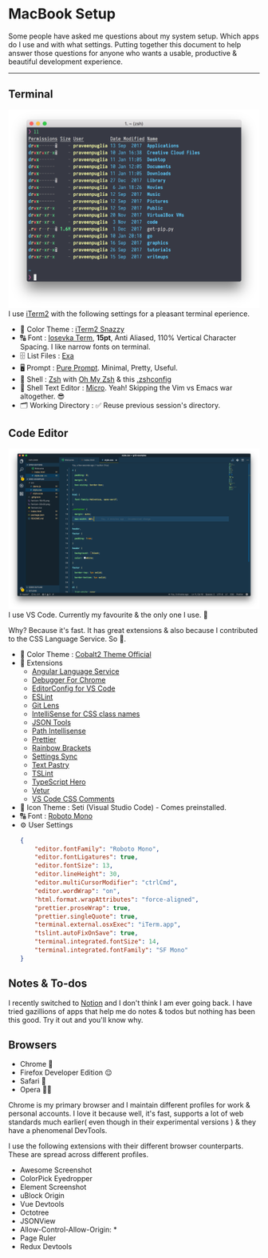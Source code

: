 # MacBook Setup
Some people have asked me questions about my system setup. Which apps do I use and with what settings. Putting together this document to help answer those questions for anyone who wants a usable, productive & beautiful development experience. 

---

## Terminal
![Terminal Setup](./images/terminal.png)
I use [iTerm2](https://www.iterm2.com/) with the following settings for a pleasant terminal eperience.

- 🎨 Color Theme : [iTerm2 Snazzy](https://github.com/sindresorhus/iterm2-snazzy)
- 🔠 Font : [Iosevka Term](https://be5invis.github.io/Iosevka/), **15pt**, Anti Aliased, 110% Vertical Character Spacing. I like narrow fonts on terminal.
- 🗄 List Files : [Exa](https://github.com/ogham/exa)
- 🖥 Prompt : [Pure Prompt](https://github.com/sindresorhus/pure). Minimal, Pretty, Useful.
- 🐚 Shell : [Zsh](http://www.zsh.org/) with [Oh My Zsh](https://github.com/robbyrussell/oh-my-zsh) & this [.zshconfig](https://github.com/praveenpuglia/dotfiles/blob/master/.zshrc)
- 📝 Shell Text Editor : [Micro](https://github.com/zyedidia/micro). Yeah! Skipping the Vim vs Emacs war altogether. 😎
- 🗂 Working Directory : ✅ Reuse previous session's directory.

## Code Editor
![Visual Studio Code - Insiders](images/vscode.png)
I use VS Code. Currently my favourite & the only one I use. 💖 

Why? Because it's fast. It has great extensions & also because I contributed to the CSS Language Service. So 🤟. 
- 🎨 Color Theme : [Cobalt2 Theme Official](https://marketplace.visualstudio.com/items?itemName=wesbos.theme-cobalt2)
- 🔌 Extensions
    - [Angular Language Service](https://marketplace.visualstudio.com/items?itemName=Angular.ng-template)
    - [Debugger For Chrome](https://marketplace.visualstudio.com/items?itemName=msjsdiag.debugger-for-chrome)
    - [EditorConfig for VS Code](https://marketplace.visualstudio.com/items?itemName=EditorConfig.EditorConfig)
    - [ESLint](https://marketplace.visualstudio.com/items?itemName=dbaeumer.vscode-eslint)
    - [Git Lens](https://marketplace.visualstudio.com/items?itemName=eamodio.gitlens)
    - [IntelliSense for CSS class names](https://marketplace.visualstudio.com/items?itemName=Zignd.html-css-class-completion)
    - [JSON Tools](https://marketplace.visualstudio.com/items?itemName=eriklynd.json-tools)
    - [Path Intellisense](https://marketplace.visualstudio.com/items?itemName=christian-kohler.path-intellisense)
    - [Prettier](https://marketplace.visualstudio.com/items?itemName=esbenp.prettier-vscode)
    - [Rainbow Brackets](https://marketplace.visualstudio.com/items?itemName=2gua.rainbow-brackets)
    - [Settings Sync](https://marketplace.visualstudio.com/items?itemName=Shan.code-settings-sync)
    - [Text Pastry](https://marketplace.visualstudio.com/items?itemName=jkjustjoshing.vscode-text-pastry)
    - [TSLint](https://marketplace.visualstudio.com/items?itemName=eg2.tslint)
    - [TypeScript Hero](https://marketplace.visualstudio.com/items?itemName=rbbit.typescript-hero)
    - [Vetur](https://marketplace.visualstudio.com/items?itemName=octref.vetur)
    - [VS Code CSS Comments](https://marketplace.visualstudio.com/items?itemName=ashhitch.vs-code-css-comments)
- 💅 Icon Theme : Seti (Visual Studio Code) - Comes preinstalled.
- 🔠 Font : [Roboto Mono](https://fonts.google.com/specimen/Roboto+Mono)
- ⚙️ User Settings 
    ```json
    {
        "editor.fontFamily": "Roboto Mono",
        "editor.fontLigatures": true,
        "editor.fontSize": 13,
        "editor.lineHeight": 30,
        "editor.multiCursorModifier": "ctrlCmd",
        "editor.wordWrap": "on",
        "html.format.wrapAttributes": "force-aligned",
        "prettier.proseWrap": true,
        "prettier.singleQuote": true,
        "terminal.external.osxExec": "iTerm.app",
        "tslint.autoFixOnSave": true,
        "terminal.integrated.fontSize": 14,
        "terminal.integrated.fontFamily": "SF Mono"
    }
    ```

## Notes & To-dos
I recently switched to [Notion](https://www.notion.so/) and I don't think I am ever going back. I have tried gazillions of apps that help me do notes & todos but nothing has been this good. Try it out and you'll know why.

## Browsers
- Chrome 🤩
- Firefox Developer Edition 😌
- Safari 🙂
- Opera 🕵️‍♂️

Chrome is my primary browser and I maintain different profiles for work & personal accounts. I love it because well, it's fast, supports a lot of web standards much earlier( even though in their experimental versions ) & they have a phenomenal DevTools. 

I use the following extensions with their different browser counterparts. These are spread across different profiles.
- Awesome Screenshot
- ColorPick Eyedropper
- Element Screenshot
- uBlock Origin
- Vue Devtools
- Octotree
- JSONView
- Allow-Control-Allow-Origin: *
- Page Ruler
- Redux Devtools

